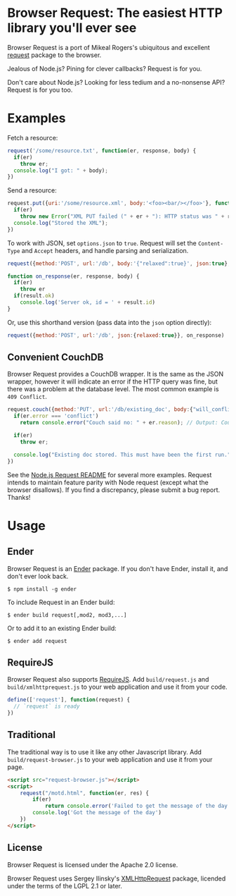 # Browser Request: The easiest HTTP library you'll ever see

Browser Request is a port of Mikeal Rogers's ubiquitous and excellent [request][req] package to the browser.

Jealous of Node.js? Pining for clever callbacks? Request is for you.

Don't care about Node.js? Looking for less tedium and a no-nonsense API? Request is for you too.

# Examples

Fetch a resource:

```javascript
request('/some/resource.txt', function(er, response, body) {
  if(er)
    throw er;
  console.log("I got: " + body);
})
```

Send a resource:

```javascript
request.put({uri:'/some/resource.xml', body:'<foo><bar/></foo>'}, function(er, response) {
  if(er)
    throw new Error("XML PUT failed (" + er + "): HTTP status was " + response.status);
  console.log("Stored the XML");
})
```

To work with JSON, set `options.json` to `true`. Request will set the `Content-Type` and `Accept` headers, and handle parsing and serialization.

```javascript
request({method:'POST', url:'/db', body:'{"relaxed":true}', json:true}, on_response)

function on_response(er, response, body) {
  if(er)
    throw er
  if(result.ok)
    console.log('Server ok, id = ' + result.id)
}
```

Or, use this shorthand version (pass data into the `json` option directly):

```javascript
request({method:'POST', url:'/db', json:{relaxed:true}}, on_response)
```

## Convenient CouchDB

Browser Request provides a CouchDB wrapper. It is the same as the JSON wrapper, however it will indicate an error if the HTTP query was fine, but there was a problem at the database level. The most common example is `409 Conflict`.

```javascript
request.couch({method:'PUT', url:'/db/existing_doc', body:{"will_conflict":"you bet!"}}, function(er, resp, result) {
  if(er.error === 'conflict')
    return console.error("Couch said no: " + er.reason); // Output: Couch said no: Document update conflict.

  if(er)
    throw er;

  console.log("Existing doc stored. This must have been the first run.");
})
```

See the [Node.js Request README][req] for several more examples. Request intends to maintain feature parity with Node request (except what the browser disallows). If you find a discrepancy, please submit a bug report. Thanks!

# Usage

## Ender

Browser Request is an [Ender][ender] package. If you don't have Ender, install it, and don't ever look back.

    $ npm install -g ender

To include Request in an Ender build:

    $ ender build request[,mod2, mod3,...]

Or to add it to an existing Ender build:

    $ ender add request

## RequireJS

Browser Request also supports [RequireJS][rjs]. Add `build/request.js` and `build/xmlhttprequest.js` to your web application and use it from your code.

```javascript
define(['request'], function(request) {
  // `request` is ready
})
```

## Traditional

The traditional way is to use it like any other Javascript library. Add `build/request-browser.js` to your web application and use it from your page.

```html
<script src="request-browser.js"></script>
<script>
    request("/motd.html", function(er, res) {
        if(er)
            return console.error('Failed to get the message of the day')
        console.log('Got the message of the day')
    })
</script>
```

## License

Browser Request is licensed under the Apache 2.0 license.

Browser Request uses Sergey Ilinsky's [XMLHttpRequest][xhr] package, licended under the terms of the LGPL 2.1 or later.

[req]: https://github.com/mikeal/request
[rjs]: http://requirejs.org/
[xhr]: https://github.com/ilinsky/xmlhttprequest
[ender]: http://ender.no.de
